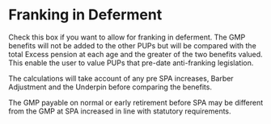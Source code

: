 # Franking in Deferment

Check this box if you want to allow for franking in deferment. The GMP
benefits will not be added to the other PUPs but will be compared with
the total Excess pension at each age and the greater of the two benefits
valued. This enable the user to value PUPs that pre-date anti-franking
legislation.

The calculations will take account of any pre SPA increases, Barber
Adjustment and the Underpin before comparing the benefits.

The GMP payable on normal or early retirement before SPA may be
different from the GMP at SPA increased in line with statutory
requirements.
